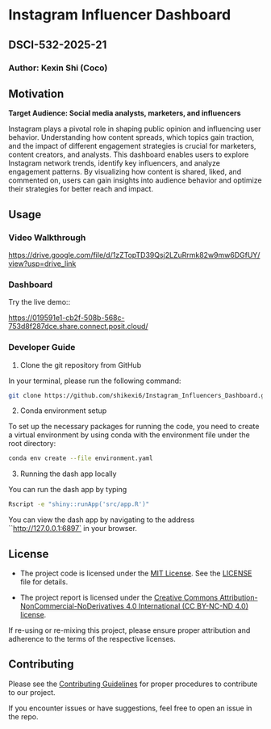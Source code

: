 # Instagram Influencer Dashboard

## DSCI-532-2025-21

### Author: Kexin Shi (Coco)

## Motivation

**Target Audience: Social media analysts, marketers, and influencers**

Instagram plays a pivotal role in shaping public opinion and influencing user behavior. Understanding how content spreads, which topics gain traction, and the impact of different engagement strategies is crucial for marketers, content creators, and analysts. This dashboard enables users to explore Instagram network trends, identify key influencers, and analyze engagement patterns. By visualizing how content is shared, liked, and commented on, users can gain insights into audience behavior and optimize their strategies for better reach and impact.

## Usage

### Video Walkthrough

https://drive.google.com/file/d/1zZTopTD39Qsj2LZuRrmk82w9mw6DGfUY/view?usp=drive_link

### Dashboard
Try the live demo::

https://019591e1-cb2f-508b-568c-753d8f287dce.share.connect.posit.cloud/

### Developer Guide

1. Clone the git repository from GitHub

In your terminal, please run the following command:

```bash
git clone https://github.com/shikexi6/Instagram_Influencers_Dashboard.git
```

2.  Conda environment setup

To set up the necessary packages for running the code, you need to create a virtual environment by using conda with the environment file under the root directory:

```bash
conda env create --file environment.yaml
```

3.  Running the dash app locally

You can run the dash app by typing 
``` bash
Rscript -e "shiny::runApp('src/app.R')"
```

You can view the dash app by navigating to the address ``http://127.0.0.1:6897` in your browser.


## License

- The project code is licensed under the [MIT License](https://opensource.org/license/MIT). See the [LICENSE](https://github.com/shikexi6/Instagram_Influencers_Dashboard/blob/main/LICENSE) file for details.

- The project report is licensed under the [Creative Commons Attribution-NonCommercial-NoDerivatives 4.0 International (CC BY-NC-ND 4.0) license](https://creativecommons.org/licenses/by-nc-nd/4.0/).

If re-using or re-mixing this project, please ensure proper attribution and adherence to the terms of the respective licenses.

## Contributing

Please see the [Contributing Guidelines](CONTRIBUTING.md) for proper procedures to contribute to our project.

If you encounter issues or have suggestions, feel free to open an issue in the repo.